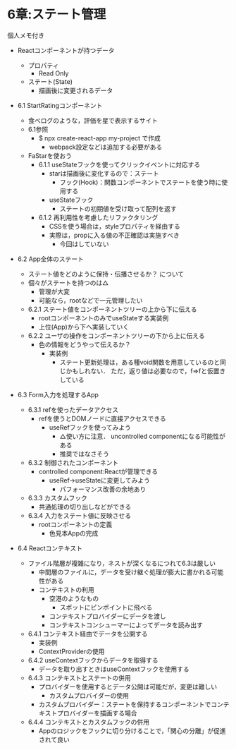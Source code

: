 # 6章:ステート管理
個人メモ付き

- Reactコンポーネントが持つデータ
  - プロパティ
    - Read Only
  - ステート(State)
    - 描画後に変更されるデータ
  
- 6.1 StartRatingコンポーネント
  - 食べログのような，評価を星で表示するサイト
  - 6.1参照 
    - $ npx create-react-app my-project で作成
      - webpack設定などは追加する必要がある
  - FaStarを使おう
    - 6.1.1 useStateフックを使ってクリックイベントに対応する
      - starは描画後に変化するので：ステート
        - フック(Hook)：関数コンポーネントでステートを使う時に使用する
      - useStateフック
        - ステートの初期値を受け取って配列を返す
    - 6.1.2 再利用性を考慮したリファクタリング
      - CSSを使う場合は，styleプロパティを経由する
      - 実際は，propに入る値の不正確認は実施すべき
        - 今回はしていない

- 6.2 App全体のステート
  - ステート値をどのように保持・伝播させるか？ について
  - 個々がステートを持つのは△ 
    - 管理が大変
    - 可能なら，rootなどで一元管理したい
  - 6.2.1 ステート値をコンポーネントツリーの上から下に伝える
    - rootコンポーネントのみでuseStateする実装例
    - 上位(App)から下へ実装していく
  - 6.2.2 ユーザの操作をコンポーネントツリーの下から上に伝える
    - 色の情報をどうやって伝えるか？
      - 実装例
        - ステート更新処理は，ある種void関数を用意しているのと同じかもしれない． ただ，返り値は必要なので，f=>fと仮置きしている

- 6.3 Form入力を処理するApp
  - 6.3.1 refを使ったデータアクセス
    - refを使うとDOMノードに直接アクセスできる
      - useRefフックを使ってみよう
        - △使い方に注意． uncontrolled componentになる可能性がある
        - 推奨ではなさそう
  - 6.3.2 制御されたコンポーネント
    - controlled component:Reactが管理できる
      - useRef→useStateに変更してみよう
        - パフォーマンス改善の余地あり
  - 6.3.3 カスタムフック
    - 共通処理の切り出しなどができる
  - 6.3.4 入力をステート値に反映させる
    - rootコンポーネントの定義
      - 色見本Appの完成
  
- 6.4 Reactコンテキスト
  - ファイル階層が複雑になり，ネストが深くなるにつれて6.3は厳しい
    - 中間層のファイルに，データを受け継ぐ処理が膨大に書かれる可能性がある
    - コンテキストの利用
      - 空港のようなもの
        - スポットにピンポイントに飛べる
      - コンテキストプロバイダーにデータを渡し
      - コンテキストコンシューマーによってデータを読み出す
  - 6.4.1 コンテキスト経由でデータを公開する
    - 実装例
    - ContextProviderの使用
  - 6.4.2 useContextフックからデータを取得する
    - データを取り出すときはuseContextフックを使用する
  - 6.4.3 コンテキストとステートの併用
    - プロバイダーを使用するとデータ公開は可能だが，変更は難しい
      - カスタムプロバイダーの使用
    - カスタムプロバイダー：ステートを保持するコンポーネントでコンテキストプロバイダーを描画する場合
  - 6.4.4 コンテキストとカスタムフックの併用
    - Appのロジックをフックに切り分けることで，「関心の分離」が促進されて良い